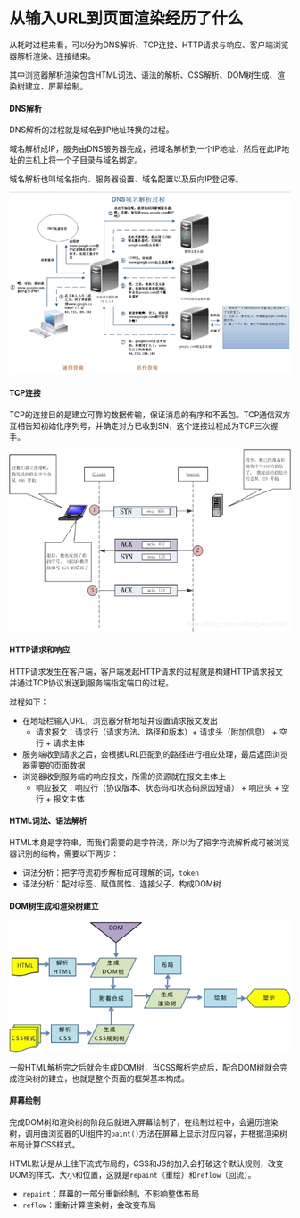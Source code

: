 # 从输入URL到页面渲染经历了什么

从耗时过程来看，可以分为DNS解析、TCP连接、HTTP请求与响应、客户端浏览器解析渲染、连接结束。

其中浏览器解析渲染包含HTML词法、语法的解析、CSS解析、DOM树生成、渲染树建立、屏幕绘制。

#### DNS解析

DNS解析的过程就是域名到IP地址转换的过程。

域名解析成IP，服务由DNS服务器完成，把域名解析到一个IP地址，然后在此IP地址的主机上将一个子目录与域名绑定。

域名解析也叫域名指向、服务器设置、域名配置以及反向IP登记等。

![](../.gitbook/assets/image.png)

#### TCP连接

TCP的连接目的是建立可靠的数据传输，保证消息的有序和不丢包。TCP通信双方互相告知初始化序列号，并确定对方已收到SN，这个连接过程成为TCP三次握手。

![](../.gitbook/assets/image%20%287%29.png)

#### HTTP请求和响应

HTTP请求发生在客户端，客户端发起HTTP请求的过程就是构建HTTP请求报文并通过TCP协议发送到服务端指定端口的过程。

过程如下：

* 在地址栏输入URL，浏览器分析地址并设置请求报文发出
  * 请求报文：请求行（请求方法、路径和版本）+ 请求头（附加信息） + 空行 + 请求主体
* 服务端收到请求之后，会根据URL匹配到的路径进行相应处理，最后返回浏览器需要的页面数据
* 浏览器收到服务端的响应报文，所需的资源就在报文主体上
  * 响应报文：响应行（协议版本、状态码和状态码原因短语） + 响应头 + 空行 + 报文主体

#### HTML词法、语法解析

HTML本身是字符串，而我们需要的是字符流，所以为了把字符流解析成可被浏览器识别的结构，需要以下两步：

* 词法分析：把字符流初步解析成可理解的词，`token`
* 语法分析：配对标签、赋值属性、连接父子、构成DOM树

#### DOM树生成和渲染树建立

![](../.gitbook/assets/image%20%285%29.png)

一般HTML解析完之后就会生成DOM树，当CSS解析完成后，配合DOM树就会完成渲染树的建立，也就是整个页面的框架基本构成。

#### 屏幕绘制

完成DOM树和渲染树的阶段后就进入屏幕绘制了，在绘制过程中，会遍历渲染树，调用由浏览器的UI组件的`paint()`方法在屏幕上显示对应内容，并根据渲染树布局计算CSS样式。

HTML默认是从上往下流式布局的，CSS和JS的加入会打破这个默认规则，改变DOM的样式、大小和位置，这就是`repaint`（重绘）和`reflow`（回流）。

* `repaint`：屏幕的一部分重新绘制，不影响整体布局
* `reflow`：重新计算渲染树，会改变布局

